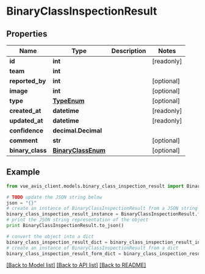# BinaryClassInspectionResult


## Properties

Name | Type | Description | Notes
------------ | ------------- | ------------- | -------------
**id** | **int** |  | [readonly]
**team** | **int** |  |
**reported_by** | **int** |  | [optional]
**image** | **int** |  | [optional]
**type** | [**TypeEnum**](TypeEnum.md) |  | [optional]
**created_at** | **datetime** |  | [readonly]
**updated_at** | **datetime** |  | [readonly]
**confidence** | **decimal.Decimal** |  |
**comment** | **str** |  | [optional]
**binary_class** | [**BinaryClassEnum**](BinaryClassEnum.md) |  | [optional]

## Example

```python
from vue_avis_client.models.binary_class_inspection_result import BinaryClassInspectionResult

# TODO update the JSON string below
json = "{}"
# create an instance of BinaryClassInspectionResult from a JSON string
binary_class_inspection_result_instance = BinaryClassInspectionResult.from_json(json)
# print the JSON string representation of the object
print BinaryClassInspectionResult.to_json()

# convert the object into a dict
binary_class_inspection_result_dict = binary_class_inspection_result_instance.to_dict()
# create an instance of BinaryClassInspectionResult from a dict
binary_class_inspection_result_form_dict = binary_class_inspection_result.from_dict(binary_class_inspection_result_dict)
```
[[Back to Model list]](..#documentation-for-models) [[Back to API list]](..#documentation-for-api-endpoints) [[Back to README]](..)
